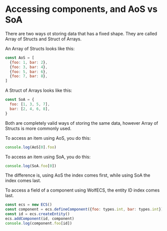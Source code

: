 # Accessing components, and AoS vs SoA
There are two ways ot storing data that has a fixed shape. They are called Array of Structs and Struct of Arrays.

An Array of Structs looks like this:
```js
const AoS = [
  {foo: 1, bar: 2},
  {foo: 3, bar: 4},
  {foo: 5, bar: 6},
  {foo: 7, bar: 8},
]
```

A Struct of Arrays looks like this:
```js
const SoA = {
  foo: [1, 3, 5, 7],
  bar: [2, 4, 6, 8],
}
```

Both are completely valid ways of storing the same data, however Array of Structs is more commonly used.

To access an item using AoS, you do this:
```js
console.log(AoS[0].foo)
```

To access an item using SoA, you do this:
```js
console.log(SoA.foo[0])
```

The difference is, using AoS the index comes first, while using SoA the index comes last.

To access a field of a component using WolfECS, the entity ID index comes last.
```js
const ecs = new ECS()
const component = ecs.defineComponent({foo: types.int, bar: types.int})
const id = ecs.createEntity()
ecs.addComponent(id, component)
console.log(component.foo[id])
```
